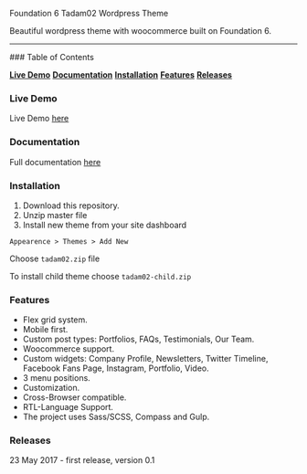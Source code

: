 Foundation 6 Tadam02 Wordpress Theme

Beautiful wordpress theme with woocommerce built on Foundation 6.

<hr>
### Table of Contents

**[Live Demo](#live-demo)**
**[Documentation](#documentation)**
**[Installation](#installation)**
**[Features](#features)**
**[Releases](#releases)**

### Live Demo
Live Demo [here](http://www.02.tadam.co.il/)

### Documentation
Full documentation [here](http://docs.02.tadam.co.il/)

### Installation
1. Download this repository.
2. Unzip master file
3. Install new theme from your site dashboard
```
Appearence > Themes > Add New
```
Choose `tadam02.zip` file


To install child theme choose `tadam02-child.zip`

### Features
+ Flex grid system.
+ Mobile first.
+ Custom post types: Portfolios, FAQs, Testimonials, Our Team.
+ Woocommerce support.
+ Custom widgets: Company Profile, Newsletters, Twitter Timeline, Facebook Fans Page, Instagram, Portfolio, Video.
+ 3 menu positions.
+ Customization.
+ Cross-Browser compatible.
+ RTL-Language Support.
+ The project uses Sass/SCSS, Compass and Gulp.

### Releases
23 May 2017 - first release, version 0.1
